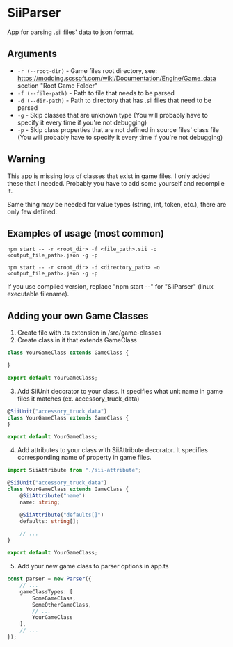 ﻿# SiiParser

App for parsing .sii files' data to json format.

## Arguments

- ```-r (--root-dir)``` - Game files root directory,
  see: https://modding.scssoft.com/wiki/Documentation/Engine/Game_data section "Root Game Folder"
- ```-f (--file-path)``` - Path to file that needs to be parsed
- ```-d (--dir-path)``` - Path to directory that has .sii files that need to be parsed
- ```-g``` - Skip classes that are unknown type (You will probably have to specify it every time if you're not
  debugging)
- ```-p``` - Skip class properties that are not defined in source files' class file (You will probably have to specify
  it every time if you're not debugging)

## Warning

This app is missing lots of classes that exist in game files. I only added these that I needed. Probably you have to add
some yourself and recompile it.

Same thing may be needed for value types (string, int, token, etc.), there are only few defined.

## Examples of usage (most common)

```$
npm start -- -r <root_dir> -f <file_path>.sii -o <output_file_path>.json -g -p
```

```$
npm start -- -r <root_dir> -d <directory_path> -o <output_file_path>.json -g -p
```

If you use compiled version, replace "npm start --" for "SiiParser" (linux executable filename).

## Adding your own Game Classes

1. Create file with .ts extension in /src/game-classes
2. Create class in it that extends GameClass

```ts
class YourGameClass extends GameClass {

}

export default YourGameClass;
```

3. Add SiiUnit decorator to your class. It specifies what unit name in game files it matches (ex. accessory_truck_data)

```ts
@SiiUnit("accessory_truck_data")
class YourGameClass extends GameClass {
}

export default YourGameClass;
```

4. Add attributes to your class with SiiAttribute decorator. It specifies corresponding name of property in game files.

```ts
import SiiAttribute from "./sii-attribute";

@SiiUnit("accessory_truck_data")
class YourGameClass extends GameClass {
    @SiiAttribute("name")
    name: string;

    @SiiAttribute("defaults[]")
    defaults: string[];

    // ...
}

export default YourGameClass;
```

5. Add your new game class to parser options in app.ts
```ts
const parser = new Parser({
    // ...
    gameClassTypes: [
        SomeGameClass,
        SomeOtherGameClass,
        // ...
        YourGameClass
    ],
    // ...
});
```
